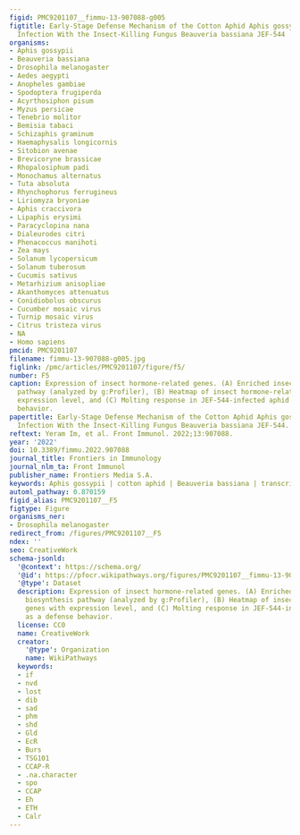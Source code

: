 ```yaml
---
figid: PMC9201107__fimmu-13-907088-g005
figtitle: Early-Stage Defense Mechanism of the Cotton Aphid Aphis gossypii Against
  Infection With the Insect-Killing Fungus Beauveria bassiana JEF-544
organisms:
- Aphis gossypii
- Beauveria bassiana
- Drosophila melanogaster
- Aedes aegypti
- Anopheles gambiae
- Spodoptera frugiperda
- Acyrthosiphon pisum
- Myzus persicae
- Tenebrio molitor
- Bemisia tabaci
- Schizaphis graminum
- Haemaphysalis longicornis
- Sitobion avenae
- Brevicoryne brassicae
- Rhopalosiphum padi
- Monochamus alternatus
- Tuta absoluta
- Rhynchophorus ferrugineus
- Liriomyza bryoniae
- Aphis craccivora
- Lipaphis erysimi
- Paracyclopina nana
- Dialeurodes citri
- Phenacoccus manihoti
- Zea mays
- Solanum lycopersicum
- Solanum tuberosum
- Cucumis sativus
- Metarhizium anisopliae
- Akanthomyces attenuatus
- Conidiobolus obscurus
- Cucumber mosaic virus
- Turnip mosaic virus
- Citrus tristeza virus
- NA
- Homo sapiens
pmcid: PMC9201107
filename: fimmu-13-907088-g005.jpg
figlink: /pmc/articles/PMC9201107/figure/f5/
number: F5
caption: Expression of insect hormone-related genes. (A) Enriched insect hormone biosynthesis
  pathway (analyzed by g:Profiler), (B) Heatmap of insect hormone-related genes with
  expression level, and (C) Molting response in JEF-544-infected aphid as a defense
  behavior.
papertitle: Early-Stage Defense Mechanism of the Cotton Aphid Aphis gossypii Against
  Infection With the Insect-Killing Fungus Beauveria bassiana JEF-544.
reftext: Yeram Im, et al. Front Immunol. 2022;13:907088.
year: '2022'
doi: 10.3389/fimmu.2022.907088
journal_title: Frontiers in Immunology
journal_nlm_ta: Front Immunol
publisher_name: Frontiers Media S.A.
keywords: Aphis gossypii | cotton aphid | Beauveria bassiana | transcriptome | ecdysone
automl_pathway: 0.870159
figid_alias: PMC9201107__F5
figtype: Figure
organisms_ner:
- Drosophila melanogaster
redirect_from: /figures/PMC9201107__F5
ndex: ''
seo: CreativeWork
schema-jsonld:
  '@context': https://schema.org/
  '@id': https://pfocr.wikipathways.org/figures/PMC9201107__fimmu-13-907088-g005.html
  '@type': Dataset
  description: Expression of insect hormone-related genes. (A) Enriched insect hormone
    biosynthesis pathway (analyzed by g:Profiler), (B) Heatmap of insect hormone-related
    genes with expression level, and (C) Molting response in JEF-544-infected aphid
    as a defense behavior.
  license: CC0
  name: CreativeWork
  creator:
    '@type': Organization
    name: WikiPathways
  keywords:
  - if
  - nvd
  - lost
  - dib
  - sad
  - phm
  - shd
  - Gld
  - EcR
  - Burs
  - TSG101
  - CCAP-R
  - .na.character
  - spo
  - CCAP
  - Eh
  - ETH
  - Calr
---
```

